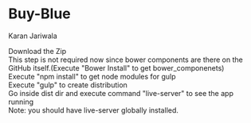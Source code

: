 # Buy-Blue
Karan Jariwala

Download the Zip<br>
This step is not required now since bower components are there on the GitHub itself.(Execute "Bower Install" to get bower_componenets) <br>
Execute "npm install" to get node modules for gulp<br>
Execute "gulp" to create distribution<br>
Go inside dist dir and execute command "live-server" to see the app running<br>
Note: you should have live-server globally installed.<br>
